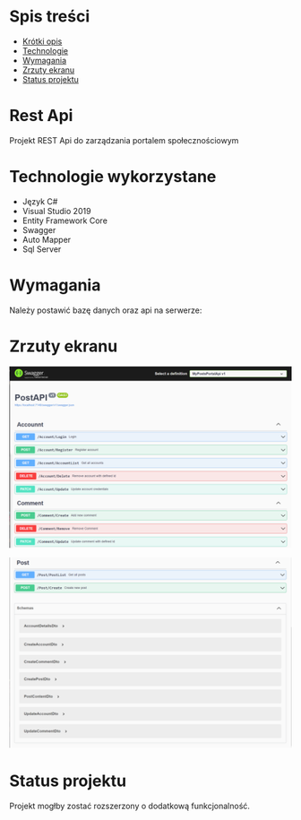 # Spis treści
* [Krótki opis](#Rest-Api)
* [Technologie](#Technologie-wykorzystane)
* [Wymagania](#Wymagania)
* [Zrzuty ekranu](#Zrzuty-ekranu)
* [Status projektu](#Status-projektu)

# Rest Api
Projekt REST Api do zarządzania portalem społecznościowym



# Technologie wykorzystane
* Język C# 
* Visual Studio 2019
* Entity Framework Core
* Swagger
* Auto Mapper
* Sql Server

# Wymagania

Należy postawić bazę danych oraz api na serwerze:

# Zrzuty ekranu
![image](https://github.com/FFad3/MyPostsPortal/blob/master/SS/s1.PNG)

![image](https://github.com/FFad3/MyPostsPortal/blob/master/SS/s2.PNG)





# Status projektu

Projekt mogłby zostać rozszerzony o dodatkową funkcjonalność.
